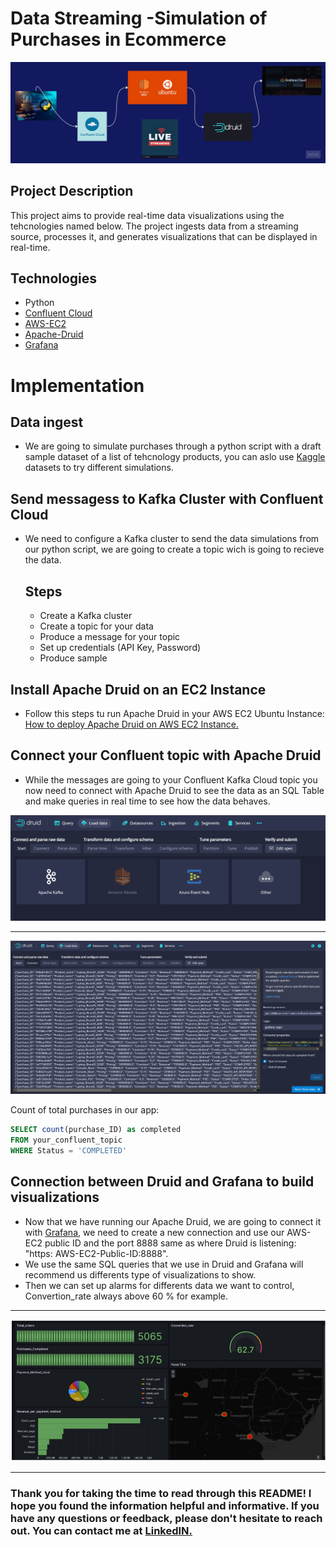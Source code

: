 # Data Streaming -Simulation of Purchases in Ecommerce

![PHP](images/Flowchart.jpg)


## Project Description
This project aims to provide real-time data visualizations using the tehcnologies named below. The project ingests data from a streaming source, processes it, and generates visualizations that can be displayed in real-time.




## Technologies 

* Python 
* [Confluent Cloud](https://confluent.cloud//)
* [AWS-EC2](https://aws.amazon.com///)
* [Apache-Druid](https://druid.apache.org////)
* [Grafana](https://grafana.com////)


# Implementation
## Data ingest
* We are going to simulate purchases through a python script with a draft sample dataset of a list of tehcnology products, you can aslo use [Kaggle](https://kaggle.com//) datasets to try different simulations.

## Send messagess to Kafka Cluster with Confluent Cloud
* We need to configure a Kafka cluster to send the data simulations from our python script, we are going to create a topic wich is going to recieve the data.
    ## Steps
    * Create a Kafka cluster
    * Create a topic for your data
    * Produce a message for your topic 
    * Set up credentials (API Key, Password)
    * Produce sample 

## Install Apache Druid on an EC2 Instance 
 * Follow this steps tu run Apache Druid in your AWS EC2 Ubuntu Instance:  [ How to deploy Apache Druid on AWS EC2 Instance. ](https://medium.com/analytics-vidhya/how-to-deploy-apache-druid-on-aws-ec2-instance-50af955edef////)
 

## Connect your Confluent topic with Apache Druid

* While the messages are going to your Confluent Kafka Cloud topic you now need to connect with Apache Druid to see the data as an SQL Table and make queries in real time to see how the data behaves.

![](images/Druid1.jpg)


---

![](images/Druid2.jpg)




Count of total purchases in our app:
```SQL
SELECT count(purchase_ID) as completed
FROM your_confluent_topic
WHERE Status = 'COMPLETED'
```



## Connection between Druid and  Grafana to build visualizations
 * Now that we have running our Apache Druid, we are going to connect it with [Grafana](https://grafana.com////), we need to create a new connection and use our AWS-EC2 public ID and the port 8888 same as where Druid is listening: "https: AWS-EC2-Public-ID:8888".
 * We use the same SQL queries that we use in Druid and Grafana will recommend us differents type of visualizations to show.
 * Then we can set up alarms for differents data we want to control, Convertion_rate always above 60 % for example.


---

![](images/Grafana1.jpg)


----


### Thank you for taking the time to read through this README! I hope you found the information helpful and informative. If you have any questions or feedback, please don't hesitate to reach out. You can contact me at [LinkedIN.](https://www.linkedin.com/in/pablo-ortin-717053190/////)
